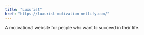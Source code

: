 ```yaml
---
title: "Luxurist"
href: "https://luxurist-motivation.netlify.com/"
---
```


A motivational website for people who want to succeed in their life.
